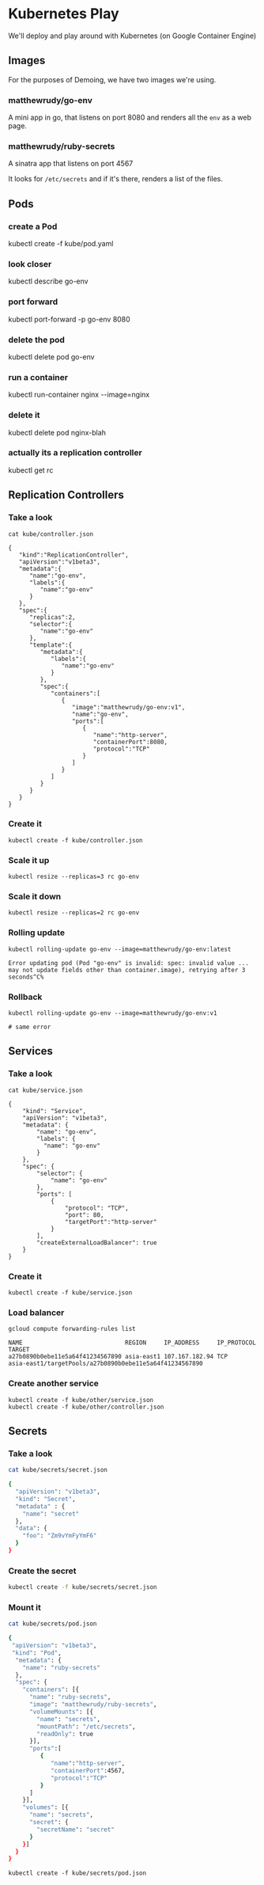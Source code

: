 Kubernetes Play
===============

We'll deploy and play around with Kubernetes
(on Google Container Engine)

## Images

For the purposes of Demoing,
we have two images we're using.

### matthewrudy/go-env

A mini app in go, that listens on port 8080
and renders all the `env` as a web page.

### matthewrudy/ruby-secrets

A sinatra app that listens on port 4567

It looks for `/etc/secrets`
and if it's there, renders a list of the files.

## Pods

### create a Pod

kubectl create -f kube/pod.yaml

### look closer

kubectl describe go-env

### port forward

kubectl port-forward -p go-env 8080

### delete the pod

kubectl delete pod go-env

### run a container

kubectl run-container nginx --image=nginx

### delete it

kubectl delete pod nginx-blah

### actually its a replication controller

kubectl get rc

## Replication Controllers

### Take a look

```
cat kube/controller.json

{
   "kind":"ReplicationController",
   "apiVersion":"v1beta3",
   "metadata":{
      "name":"go-env",
      "labels":{
         "name":"go-env"
      }
   },
   "spec":{
      "replicas":2,
      "selector":{
         "name":"go-env"
      },
      "template":{
         "metadata":{
            "labels":{
               "name":"go-env"
            }
         },
         "spec":{
            "containers":[
               {
                  "image":"matthewrudy/go-env:v1",
                  "name":"go-env",
                  "ports":[
                     {
                        "name":"http-server",
                        "containerPort":8080,
                        "protocol":"TCP"
                     }
                  ]
               }
            ]
         }
      }
   }
}
```

### Create it

```
kubectl create -f kube/controller.json
```

### Scale it up

```
kubectl resize --replicas=3 rc go-env
```

### Scale it down

```
kubectl resize --replicas=2 rc go-env
```

### Rolling update

```
kubectl rolling-update go-env --image=matthewrudy/go-env:latest

Error updating pod (Pod "go-env" is invalid: spec: invalid value ... may not update fields other than container.image), retrying after 3 seconds^C%
```
### Rollback

```
kubectl rolling-update go-env --image=matthewrudy/go-env:v1

# same error
```

## Services

### Take a look

```
cat kube/service.json

{
    "kind": "Service",
    "apiVersion": "v1beta3",
    "metadata": {
        "name": "go-env",
        "labels": {
          "name": "go-env"
        }
    },
    "spec": {
        "selector": {
            "name": "go-env"
        },
        "ports": [
            {
                "protocol": "TCP",
                "port": 80,
                "targetPort":"http-server"
            }
        ],
        "createExternalLoadBalancer": true
    }
}
```

### Create it

```
kubectl create -f kube/service.json
```

### Load balancer

```
gcloud compute forwarding-rules list

NAME                             REGION     IP_ADDRESS     IP_PROTOCOL TARGET
a27b0890b0ebe11e5a64f41234567890 asia-east1 107.167.182.94 TCP         asia-east1/targetPools/a27b0890b0ebe11e5a64f41234567890
```

### Create another service

```
kubectl create -f kube/other/service.json
kubectl create -f kube/other/controller.json
```

## Secrets

### Take a look

``` bash
cat kube/secrets/secret.json

{
  "apiVersion": "v1beta3",
  "kind": "Secret",
  "metadata" : {
    "name": "secret"
  },
  "data": {
    "foo": "Zm9vYmFyYmF6"
  }
}
```

### Create the secret

``` bash
kubectl create -f kube/secrets/secret.json
```

### Mount it

``` bash
cat kube/secrets/pod.json

{
 "apiVersion": "v1beta3",
 "kind": "Pod",
  "metadata": {
    "name": "ruby-secrets"
  },
  "spec": {
    "containers": [{
      "name": "ruby-secrets",
      "image": "matthewrudy/ruby-secrets",
      "volumeMounts": [{
        "name": "secrets",
        "mountPath": "/etc/secrets",
        "readOnly": true
      }],
      "ports":[
         {
            "name":"http-server",
            "containerPort":4567,
            "protocol":"TCP"
         }
      ]
    }],
    "volumes": [{
      "name": "secrets",
      "secret": {
        "secretName": "secret"
      }
    }]
  }
}
```

```
kubectl create -f kube/secrets/pod.json
```
